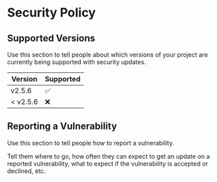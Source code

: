 # Security Policy

## Supported Versions

Use this section to tell people about which versions of your project are
currently being supported with security updates.

| Version           | Supported          |
| ----------------- | ------------------ |
| v2.5.6            | :white_check_mark: |
| < v2.5.6          | :x:                |

## Reporting a Vulnerability

Use this section to tell people how to report a vulnerability.

Tell them where to go, how often they can expect to get an update on a reported
vulnerability, what to expect if the vulnerability is accepted or declined, etc.

